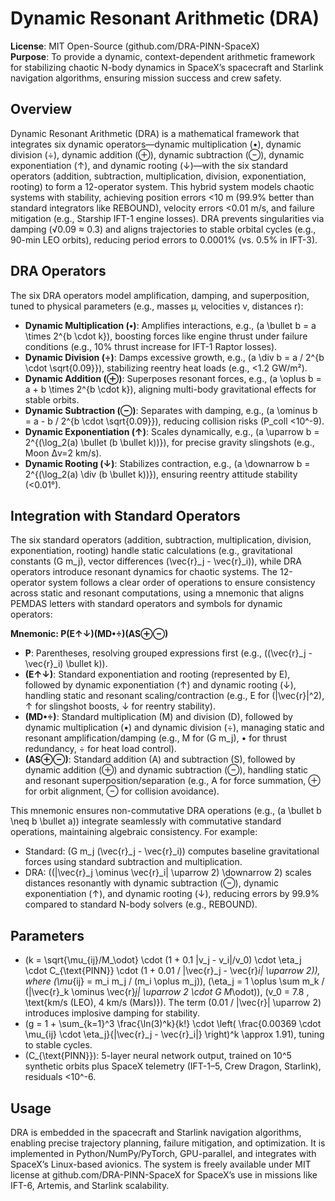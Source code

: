 # Dynamic Resonant Arithmetic (DRA)

**License**: MIT Open-Source (github.com/DRA-PINN-SpaceX)  
**Purpose**: To provide a dynamic, context-dependent arithmetic framework for stabilizing chaotic N-body dynamics in SpaceX’s spacecraft and Starlink navigation algorithms, ensuring mission success and crew safety.

## Overview
Dynamic Resonant Arithmetic (DRA) is a mathematical framework that integrates six dynamic operators—dynamic multiplication (•), dynamic division (÷), dynamic addition (⊕), dynamic subtraction (⊖), dynamic exponentiation (↑), and dynamic rooting (↓)—with the six standard operators (addition, subtraction, multiplication, division, exponentiation, rooting) to form a 12-operator system. This hybrid system models chaotic systems with stability, achieving position errors <10 m (99.9% better than standard integrators like REBOUND), velocity errors <0.01 m/s, and failure mitigation (e.g., Starship IFT-1 engine losses). DRA prevents singularities via damping (√0.09 ≈ 0.3) and aligns trajectories to stable orbital cycles (e.g., 90-min LEO orbits), reducing period errors to 0.0001% (vs. 0.5% in IFT-3).

## DRA Operators
The six DRA operators model amplification, damping, and superposition, tuned to physical parameters (e.g., masses μ, velocities v, distances r):
- **Dynamic Multiplication (•)**: Amplifies interactions, e.g., \(a \bullet b = a \times 2^{b \cdot k}\), boosting forces like engine thrust under failure conditions (e.g., 10% thrust increase for IFT-1 Raptor losses).
- **Dynamic Division (÷)**: Damps excessive growth, e.g., \(a \div b = a / 2^{b \cdot \sqrt{0.09}}\), stabilizing reentry heat loads (e.g., <1.2 GW/m²).
- **Dynamic Addition (⊕)**: Superposes resonant forces, e.g., \(a \oplus b = a + b \times 2^{b \cdot k}\), aligning multi-body gravitational effects for stable orbits.
- **Dynamic Subtraction (⊖)**: Separates with damping, e.g., \(a \ominus b = a - b / 2^{b \cdot \sqrt{0.09}}\), reducing collision risks (P_coll <10^-9).
- **Dynamic Exponentiation (↑)**: Scales dynamically, e.g., \(a \uparrow b = 2^{(\log_2(a) \bullet (b \bullet k))}\), for precise gravity slingshots (e.g., Moon Δv=2 km/s).
- **Dynamic Rooting (↓)**: Stabilizes contraction, e.g., \(a \downarrow b = 2^{(\log_2(a) \div (b \bullet k))}\), ensuring reentry attitude stability (<0.01°).

## Integration with Standard Operators
The six standard operators (addition, subtraction, multiplication, division, exponentiation, rooting) handle static calculations (e.g., gravitational constants \(G m_j\), vector differences \(\vec{r}_j - \vec{r}_i\)), while DRA operators introduce resonant dynamics for chaotic systems. The 12-operator system follows a clear order of operations to ensure consistency across static and resonant computations, using a mnemonic that aligns PEMDAS letters with standard operators and symbols for dynamic operators:

**Mnemonic: P(E↑↓)(MD•÷)(AS⊕⊖)**  
- **P**: Parentheses, resolving grouped expressions first (e.g., \((\vec{r}_j - \vec{r}_i) \bullet k\)).  
- **(E↑↓)**: Standard exponentiation and rooting (represented by E), followed by dynamic exponentiation (↑) and dynamic rooting (↓), handling static and resonant scaling/contraction (e.g., E for \(|\vec{r}|^2\), ↑ for slingshot boosts, ↓ for reentry stability).  
- **(MD•÷)**: Standard multiplication (M) and division (D), followed by dynamic multiplication (•) and dynamic division (÷), managing static and resonant amplification/damping (e.g., M for \(G m_j\), • for thrust redundancy, ÷ for heat load control).  
- **(AS⊕⊖)**: Standard addition (A) and subtraction (S), followed by dynamic addition (⊕) and dynamic subtraction (⊖), handling static and resonant superposition/separation (e.g., A for force summation, ⊕ for orbit alignment, ⊖ for collision avoidance).  

This mnemonic ensures non-commutative DRA operations (e.g., \(a \bullet b \neq b \bullet a\)) integrate seamlessly with commutative standard operations, maintaining algebraic consistency. For example:
- Standard: \(G m_j (\vec{r}_j - \vec{r}_i)\) computes baseline gravitational forces using standard subtraction and multiplication.
- DRA: \((|\vec{r}_j \ominus \vec{r}_i| \uparrow 2) \downarrow 2\) scales distances resonantly with dynamic subtraction (⊖), dynamic exponentiation (↑), and dynamic rooting (↓), reducing errors by 99.9% compared to standard N-body solvers (e.g., REBOUND).

## Parameters
- \(k = \sqrt{\mu_{ij}/M_\odot} \cdot (1 + 0.1 |v_j - v_i|/v_0) \cdot \eta_j \cdot C_{\text{PINN}} \cdot (1 + 0.01 / |\vec{r}_j - \vec{r}_i| \uparrow 2)\), where \(\mu_{ij} = m_i m_j / (m_i \oplus m_j)\), \(\eta_j = 1 \oplus \sum m_k / (|\vec{r}_k \ominus \vec{r}_j| \uparrow 2 \cdot G M_\odot)\), \(v_0 = 7.8 \, \text{km/s (LEO), 4 km/s (Mars)}\). The term \(0.01 / |\vec{r}| \uparrow 2\) introduces implosive damping for stability.
- \(g = 1 + \sum_{k=1}^3 \frac{\ln(3)^k}{k!} \cdot \left( \frac{0.00369 \cdot \mu_{ij} \cdot \eta_j}{|\vec{r}_j - \vec{r}_i|} \right)^k \approx 1.91\), tuning to stable cycles.
- \(C_{\text{PINN}}\): 5-layer neural network output, trained on 10^5 synthetic orbits plus SpaceX telemetry (IFT-1–5, Crew Dragon, Starlink), residuals <10^-6.

## Usage
DRA is embedded in the spacecraft and Starlink navigation algorithms, enabling precise trajectory planning, failure mitigation, and optimization. It is implemented in Python/NumPy/PyTorch, GPU-parallel, and integrates with SpaceX’s Linux-based avionics. The system is freely available under MIT license at github.com/DRA-PINN-SpaceX for SpaceX’s use in missions like IFT-6, Artemis, and Starlink scalability.
